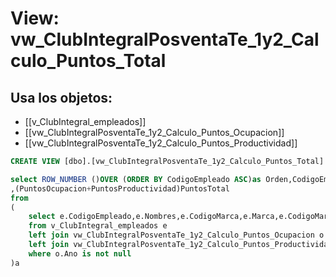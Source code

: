 # View: vw_ClubIntegralPosventaTe_1y2_Calculo_Puntos_Total

## Usa los objetos:
- [[v_ClubIntegral_empleados]]
- [[vw_ClubIntegralPosventaTe_1y2_Calculo_Puntos_Ocupacion]]
- [[vw_ClubIntegralPosventaTe_1y2_Calculo_Puntos_Productividad]]

```sql
CREATE VIEW [dbo].[vw_ClubIntegralPosventaTe_1y2_Calculo_Puntos_Total] AS

select ROW_NUMBER ()OVER (ORDER BY CodigoEmpleado ASC)as Orden,CodigoEmpleado,Nombres,CodigoMarca,Marca,CodigoMarcaGrupo,MarcaGrupo,CodigoCentro,NombreCentro,Ano,Trimestre,Ocupacion,PuntosOcupacion,Productividad,PuntosProductividad
,(PuntosOcupacion+PuntosProductividad)PuntosTotal
from
(
	select e.CodigoEmpleado,e.Nombres,e.CodigoMarca,e.Marca,e.CodigoMarcaGrupo,e.MarcaGrupo,e.CodigoCentro,e.NombreCentro,o.Ano,o.Trimestre,o.Ocupacion,isnull(o.Puntos,0)PuntosOcupacion,p.Productividad,isnull(p.Puntos,0)PuntosProductividad
	from v_ClubIntegral_empleados e
	left join vw_ClubIntegralPosventaTe_1y2_Calculo_Puntos_Ocupacion o on e.CodigoEmpleado = o.CodigoEmpleado and e.CodigoMarca = o.CodigoMarca and e.CodigoMarcaGrupo = o.CodigoMarcaGrupo
	left join vw_ClubIntegralPosventaTe_1y2_Calculo_Puntos_Productividad p on e.CodigoEmpleado = p.CodigoEmpleado and e.CodigoMarca = p.CodigoMarca and e.CodigoMarcaGrupo = p.CodigoMarcaGrupo and o.Ano = p.Ano and o.Trimestre = p.Trimestre
	where o.Ano is not null
)a

```
